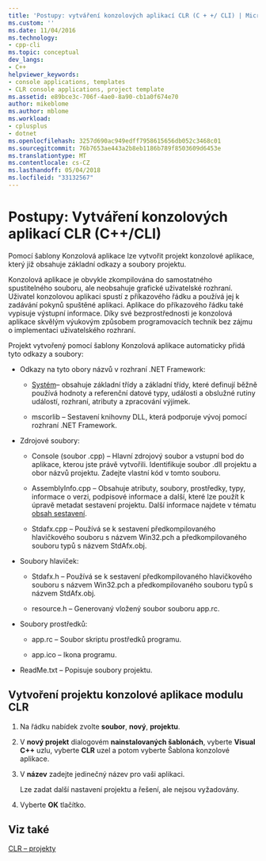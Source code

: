 ```yaml
---
title: 'Postupy: vytváření konzolových aplikací CLR (C + +/ CLI) | Microsoft Docs'
ms.custom: ''
ms.date: 11/04/2016
ms.technology:
- cpp-cli
ms.topic: conceptual
dev_langs:
- C++
helpviewer_keywords:
- console applications, templates
- CLR console applications, project template
ms.assetid: e89bce3c-706f-4ae0-8a90-cb1a0f674e70
author: mikeblome
ms.author: mblome
ms.workload:
- cplusplus
- dotnet
ms.openlocfilehash: 3257d690ac949edff7958615656db052c3468c01
ms.sourcegitcommit: 76b7653ae443a2b8eb1186b789f8503609d6453e
ms.translationtype: MT
ms.contentlocale: cs-CZ
ms.lasthandoff: 05/04/2018
ms.locfileid: "33132567"
---
```

# <a name="how-to-create-clr-console-applications-ccli"></a>Postupy: Vytváření konzolových aplikací CLR (C++/CLI)
Pomocí šablony Konzolová aplikace lze vytvořit projekt konzolové aplikace, který již obsahuje základní odkazy a soubory projektu.  
  
 Konzolová aplikace je obvykle zkompilována do samostatného spustitelného souboru, ale neobsahuje grafické uživatelské rozhraní. Uživatel konzolovou aplikaci spustí z příkazového řádku a používá jej k zadávání pokynů spuštěné aplikaci. Aplikace do příkazového řádku také vypisuje výstupní informace. Díky své bezprostřednosti je konzolová aplikace skvělým výukovým způsobem programovacích technik bez zájmu o implementaci uživatelského rozhraní.  
  
 Projekt vytvořený pomocí šablony Konzolová aplikace automaticky přidá tyto odkazy a soubory:  
  
-   Odkazy na tyto obory názvů v rozhraní .NET Framework:  
  
    -   [Systém](https://msdn.microsoft.com/en-us/library/system.appdomainmanager.appdomainmanager.aspx)– obsahuje základní třídy a základní třídy, které definují běžně používá hodnoty a referenční datové typy, události a obslužné rutiny událostí, rozhraní, atributy a zpracování výjimek.  
  
    -   mscorlib – Sestavení knihovny DLL, která podporuje vývoj pomocí rozhraní .NET Framework.  
  
-   Zdrojové soubory:  
  
    -   Console (soubor .cpp) – Hlavní zdrojový soubor a vstupní bod do aplikace, kterou jste právě vytvořili. Identifikuje soubor .dll projektu a obor názvů projektu. Zadejte vlastní kód v tomto souboru.  
  
    -   AssemblyInfo.cpp – Obsahuje atributy, soubory, prostředky, typy, informace o verzi, podpisové informace a další, které lze použít k úpravě metadat sestavení projektu. Další informace najdete v tématu [obsah sestavení](/dotnet/framework/app-domains/assembly-contents).  
  
    -   Stdafx.cpp – Používá se k sestavení předkompilovaného hlavičkového souboru s názvem Win32.pch a předkompilovaného souboru typů s názvem StdAfx.obj.  
  
-   Soubory hlaviček:  
  
    -   Stdafx.h – Používá se k sestavení předkompilovaného hlavičkového souboru s názvem Win32.pch a předkompilovaného souboru typů s názvem StdAfx.obj.  
  
    -   resource.h – Generovaný vložený soubor souboru app.rc.  
  
-   Soubory prostředků:  
  
    -   app.rc – Soubor skriptu prostředků programu.  
  
    -   app.ico – Ikona programu.  
  
-   ReadMe.txt – Popisuje soubory projektu.  
  
## <a name="to-create-a-common-language-runtime-clr-console-app-project"></a>Vytvoření projektu konzolové aplikace modulu CLR  
  
1.  Na řádku nabídek zvolte **soubor**, **nový**, **projektu**.  
  
2.  V **nový projekt** dialogovém **nainstalovaných šablonách**, vyberte **Visual C++** uzlu, vyberte **CLR** uzel a potom vyberte Šablona konzolové aplikace.  
  
3.  V **název** zadejte jedinečný název pro vaši aplikaci.  
  
     Lze zadat další nastavení projektu a řešení, ale nejsou vyžadovány.  
  
4.  Vyberte **OK** tlačítko.  
  
## <a name="see-also"></a>Viz také  
 [CLR – projekty](../ide/files-created-for-clr-projects.md)   


